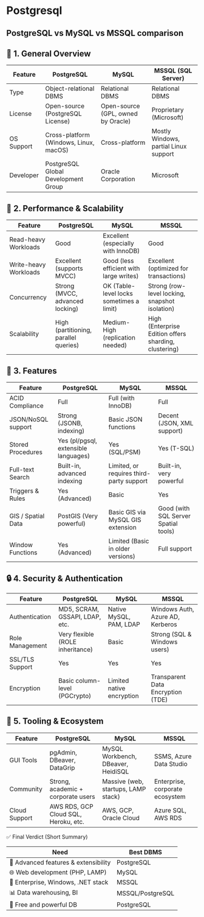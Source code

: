 # Postgresql 

## PostgreSQL vs MySQL vs MSSQL comparison

## 🧠 1. General Overview
| Feature    | **PostgreSQL**                         | **MySQL**                          | **MSSQL (SQL Server)**                |
| ---------- | -------------------------------------- | ---------------------------------- | ------------------------------------- |
| Type       | Object-relational DBMS                 | Relational DBMS                    | Relational DBMS                       |
| License    | Open-source (PostgreSQL License)       | Open-source (GPL, owned by Oracle) | Proprietary (Microsoft)               |
| OS Support | Cross-platform (Windows, Linux, macOS) | Cross-platform                     | Mostly Windows, partial Linux support |
| Developer  | PostgreSQL Global Development Group    | Oracle Corporation                 | Microsoft                             |

## 🚀 2. Performance & Scalability
| Feature               | **PostgreSQL**                        | **MySQL**                                | **MSSQL**                                             |
| --------------------- | ------------------------------------- | ---------------------------------------- | ----------------------------------------------------- |
| Read-heavy Workloads  | Good                                  | Excellent (especially with InnoDB)       | Good                                                  |
| Write-heavy Workloads | Excellent (supports MVCC)             | Good (less efficient with large writes)  | Excellent (optimized for transactions)                |
| Concurrency           | Strong (MVCC, advanced locking)       | OK (Table-level locks sometimes a limit) | Strong (row-level locking, snapshot isolation)        |
| Scalability           | High (partitioning, parallel queries) | Medium-High (replication needed)         | High (Enterprise Edition offers sharding, clustering) |

## 🔧 3. Features
| Feature            | **PostgreSQL**                       | **MySQL**                                | **MSSQL**                            |
| ------------------ | ------------------------------------ | ---------------------------------------- | ------------------------------------ |
| ACID Compliance    | Full                                 | Full (with InnoDB)                       | Full                                 |
| JSON/NoSQL support | Strong (JSONB, indexing)             | Basic JSON functions                     | Decent (JSON, XML support)           |
| Stored Procedures  | Yes (pl/pgsql, extensible languages) | Yes (SQL/PSM)                            | Yes (T-SQL)                          |
| Full-text Search   | Built-in, advanced indexing          | Limited, or requires third-party support | Built-in, very powerful              |
| Triggers & Rules   | Yes (Advanced)                       | Basic                                    | Yes                                  |
| GIS / Spatial Data | PostGIS (Very powerful)              | Basic GIS via MySQL GIS extension        | Good (with SQL Server Spatial tools) |
| Window Functions   | Yes (Advanced)                       | Limited (Basic in older versions)        | Full support                         |

## 🔒 4. Security & Authentication
| Feature         | **PostgreSQL**                   | **MySQL**                 | **MSSQL**                         |
| --------------- | -------------------------------- | ------------------------- | --------------------------------- |
| Authentication  | MD5, SCRAM, GSSAPI, LDAP, etc.   | Native MySQL, PAM, LDAP   | Windows Auth, Azure AD, Kerberos  |
| Role Management | Very flexible (ROLE inheritance) | Basic                     | Strong (SQL & Windows users)      |
| SSL/TLS Support | Yes                              | Yes                       | Yes                               |
| Encryption      | Basic column-level (PGCrypto)    | Limited native encryption | Transparent Data Encryption (TDE) |

## 💼 5. Tooling & Ecosystem
| Feature       | **PostgreSQL**                       | **MySQL**                           | **MSSQL**                       |
| ------------- | ------------------------------------ | ----------------------------------- | ------------------------------- |
| GUI Tools     | pgAdmin, DBeaver, DataGrip           | MySQL Workbench, DBeaver, HeidiSQL  | SSMS, Azure Data Studio         |
| Community     | Strong, academic + corporate users   | Massive (web, startups, LAMP stack) | Enterprise, corporate ecosystem |
| Cloud Support | AWS RDS, GCP Cloud SQL, Heroku, etc. | AWS, GCP, Oracle Cloud              | Azure SQL, AWS RDS              |

✅ Final Verdict (Short Summary)

| Need                                 | Best DBMS        |
| ------------------------------------ | ---------------- |
| 🔬 Advanced features & extensibility | PostgreSQL       |
| 🌐 Web development (PHP, LAMP)       | MySQL            |
| 🏢 Enterprise, Windows, .NET stack   | MSSQL            |
| 📊 Data warehousing, BI              | MSSQL/PostgreSQL |
| 💸 Free and powerful DB              | PostgreSQL       |

